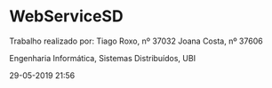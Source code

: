 # WebServiceSD

Trabalho realizado por:
Tiago Roxo, nº 37032
Joana Costa, nº 37606

Engenharia Informática, Sistemas Distribuídos, UBI

29-05-2019 21:56
